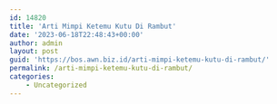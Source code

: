 ```yaml
---
id: 14820
title: 'Arti Mimpi Ketemu Kutu Di Rambut'
date: '2023-06-18T22:48:43+00:00'
author: admin
layout: post
guid: 'https://bos.awn.biz.id/arti-mimpi-ketemu-kutu-di-rambut/'
permalink: /arti-mimpi-ketemu-kutu-di-rambut/
categories:
    - Uncategorized
---
```


